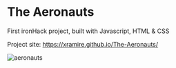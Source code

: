 # The Aeronauts
First ironHack project, built with Javascript, HTML & CSS

Project site: https://xramire.github.io/The-Aeronauts/

![aeronauts](https://user-images.githubusercontent.com/90923152/155527074-2ab43f17-5ddb-43cd-9d4e-5ec457b6a8dc.png)
